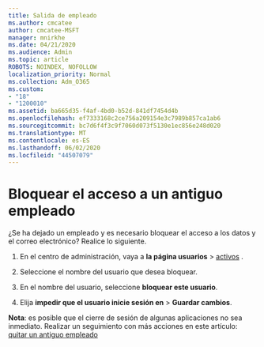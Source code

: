 ```yaml
---
title: Salida de empleado
ms.author: cmcatee
author: cmcatee-MSFT
manager: mnirkhe
ms.date: 04/21/2020
ms.audience: Admin
ms.topic: article
ROBOTS: NOINDEX, NOFOLLOW
localization_priority: Normal
ms.collection: Adm_O365
ms.custom:
- "18"
- "1200010"
ms.assetid: ba665d35-f4af-4bd0-b52d-841df7454d4b
ms.openlocfilehash: ef7333168c2ce756a209154e3c7989b857ca1ab6
ms.sourcegitcommit: bc7d6f4f3c9f7060d073f5130e1ec856e248d020
ms.translationtype: MT
ms.contentlocale: es-ES
ms.lasthandoff: 06/02/2020
ms.locfileid: "44507079"
---
```

# <a name="block-access-to-a-former-employee"></a>Bloquear el acceso a un antiguo empleado

¿Se ha dejado un empleado y es necesario bloquear el acceso a los datos y el correo electrónico? Realice lo siguiente.
  
1. En el centro de administración, vaya a **la página usuarios** \> [activos](https://go.microsoft.com/fwlink/p/?linkid=834822) .

2. Seleccione el nombre del usuario que desea bloquear.

3. En el nombre del usuario, seleccione **bloquear este usuario**.

4. Elija **impedir que el usuario inicie sesión en** \> **Guardar cambios**.

**Nota**: es posible que el cierre de sesión de algunas aplicaciones no sea inmediato. Realizar un seguimiento con más acciones en este artículo: [quitar un antiguo empleado](https://docs.microsoft.com/microsoft-365/admin/add-users/remove-former-employee)
